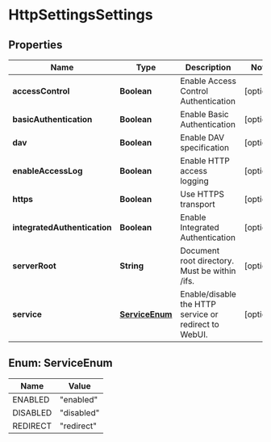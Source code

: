 
# HttpSettingsSettings

## Properties
Name | Type | Description | Notes
------------ | ------------- | ------------- | -------------
**accessControl** | **Boolean** | Enable Access Control Authentication |  [optional]
**basicAuthentication** | **Boolean** | Enable Basic Authentication |  [optional]
**dav** | **Boolean** | Enable DAV specification |  [optional]
**enableAccessLog** | **Boolean** | Enable HTTP access logging |  [optional]
**https** | **Boolean** | Use HTTPS transport |  [optional]
**integratedAuthentication** | **Boolean** | Enable Integrated Authentication |  [optional]
**serverRoot** | **String** | Document root directory. Must be within /ifs. |  [optional]
**service** | [**ServiceEnum**](#ServiceEnum) | Enable/disable the HTTP service or redirect to WebUI. |  [optional]


<a name="ServiceEnum"></a>
## Enum: ServiceEnum
Name | Value
---- | -----
ENABLED | &quot;enabled&quot;
DISABLED | &quot;disabled&quot;
REDIRECT | &quot;redirect&quot;



